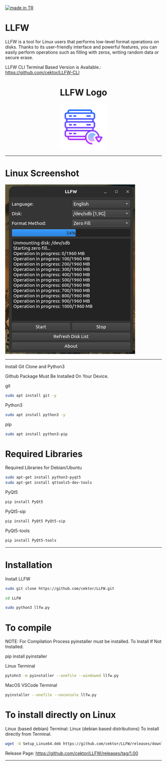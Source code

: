 <a href="#">
    <img src="https://raw.githubusercontent.com/pedromxavier/flag-badges/main/badges/TR.svg" alt="made in TR">
</a>

# LLFW
LLFW is a tool for Linux users that performs low-level format operations on disks. Thanks to its user-friendly interface and powerful features, you can easily perform operations such as filling with zeros, writing random data or secure erase.

LLFW CLI Terminal Based Version is Available.: https://github.com/cektor/LLFW-CLI

<h1 align="center">LLFW Logo</h1>

<p align="center">
  <img src="llfwlo.png" alt="LLFW Logo" width="150" height="150">
</p>


----------------------

# Linux Screenshot
![Linux(pardus)](screenshot/llfw_linux.png)  

--------------------
Install Git Clone and Python3

Github Package Must Be Installed On Your Device.

git
```bash
sudo apt install git -y
```

Python3
```bash
sudo apt install python3 -y 

```

pip
```bash
sudo apt install python3-pip

```

# Required Libraries

Required Libraries for Debian/Ubuntu
```bash
sudo apt-get install python3-pyqt5
sudo apt-get install qttools5-dev-tools
```


PyQt5
```bash
pip install PyQt5
```
PyQt5-sip
```bash
pip install PyQt5 PyQt5-sip
```

PyQt5-tools
```bash
pip install PyQt5-tools
```
----------------------------------


# Installation
Install LLFW

```bash
sudo git clone https://github.com/cektor/LLFW.git
```
```bash
cd LLFW
```

```bash
sudo python3 llfw.py

```

# To compile

NOTE: For Compilation Process pyinstaller must be installed. To Install If Not Installed.

pip install pyinstaller 

Linux Terminal 
```bash
pytohn3 -m pyinstaller --onefile --windowed llfw.py
```

MacOS VSCode Terminal 
```bash
pyinstaller --onefile --noconsole llfw.py
```

# To install directly on Linux

Linux (based debian) Terminal: Linux (debian based distributions) To install directly from Terminal.
```bash
wget -O Setup_Linux64.deb https://github.com/cektor/LLFW/releases/download/1.00/Setup_Linux64.deb && sudo apt install ./Setup_Linux64.deb && sudo apt-get install -f -y
```


Release Page: https://github.com/cektor/LLFW/releases/tag/1.00

----------------------------------

